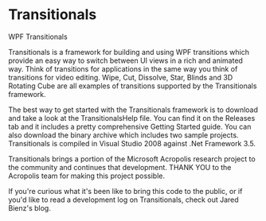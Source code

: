 # Transitionals
WPF Transitionals

Transitionals is a framework for building and using WPF transitions which provide an easy way to switch between UI views in a rich and animated way. Think of transitions for applications in the same way you think of transitions for video editing. Wipe, Cut, Dissolve, Star, Blinds and 3D Rotating Cube are all examples of transitions supported by the Transitionals framework.

The best way to get started with the Transitionals framework is to download and take a look at the TransitionalsHelp file. You can find it on the Releases tab and it includes a pretty comprehensive Getting Started guide. You can also download the binary archive which includes two sample projects. Transitionals is compiled in Visual Studio 2008 against .Net Framework 3.5.

Transitionals brings a portion of the Microsoft Acropolis research project to the community and continues that development. THANK YOU to the Acropolis team for making this project possible. 

If you're curious what it's been like to bring this code to the public, or if you'd like to read a development log on Transitionals, check out Jared Bienz's blog.
